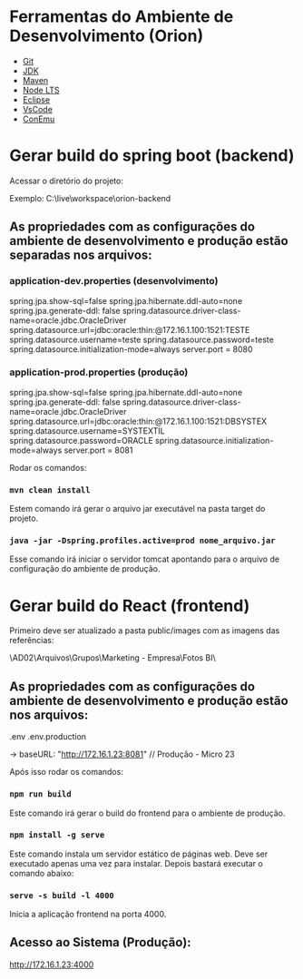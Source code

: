 # Ferramentas do Ambiente de Desenvolvimento (Orion)

- [Git](https://git-scm.com/)
- [JDK](https://adoptopenjdk.net/)
- [Maven](https://maven.apache.org/)
- [Node LTS](https://nodejs.org/en/)
- [Eclipse](https://www.eclipse.org/downloads/)
- [VsCode](https://code.visualstudio.com/)
- [ConEmu](https://conemu.github.io/en/Downloads.html)


# Gerar build do spring boot (backend)

Acessar o diretório do projeto:

Exemplo: C:\live\workspace\orion-backend

## As propriedades com as configurações do ambiente de desenvolvimento e produção estão separadas nos arquivos:

### application-dev.properties (desenvolvimento)

spring.jpa.show-sql=false
spring.jpa.hibernate.ddl-auto=none
spring.jpa.generate-ddl: false
spring.datasource.driver-class-name=oracle.jdbc.OracleDriver
spring.datasource.url=jdbc\:oracle\:thin\:@172.16.1.100\:1521\:TESTE
spring.datasource.username=teste
spring.datasource.password=teste
spring.datasource.initialization-mode=always
server.port = 8080

### application-prod.properties (produção)

spring.jpa.show-sql=false
spring.jpa.hibernate.ddl-auto=none
spring.jpa.generate-ddl: false
spring.datasource.driver-class-name=oracle.jdbc.OracleDriver
spring.datasource.url=jdbc\:oracle\:thin\:@172.16.1.100\:1521\:DBSYSTEX
spring.datasource.username=SYSTEXTIL
spring.datasource.password=ORACLE
spring.datasource.initialization-mode=always
server.port = 8081

Rodar os comandos:

### `mvn clean install`

Estem comando irá gerar o arquivo jar executável na pasta target do projeto.

### `java -jar -Dspring.profiles.active=prod nome_arquivo.jar` 

Esse comando irá iniciar o servidor tomcat apontando para o arquivo de configuração do ambiente de produção.

# Gerar build do React (frontend)

Primeiro deve ser atualizado a pasta public/images com as imagens das referências:

\\AD02\Arquivos\Grupos\Marketing - Empresa\Fotos BI\


## As propriedades com as configurações do ambiente de desenvolvimento e produção estão nos arquivos:

.env
.env.production

-> baseURL: "http://172.16.1.23:8081"  // Produção - Micro 23

Após isso rodar os comandos:

### `npm run build`

Este comando irá gerar o build do frontend para o ambiente de produção.

### `npm install -g serve`

Este comando instala um servidor estático de páginas web.
Deve ser executado apenas uma vez para instalar.
Depois bastará executar o comando abaixo:

### `serve -s build -l 4000`

Inicia a aplicação frontend na porta 4000. 

## Acesso ao Sistema (Produção):

http://172.16.1.23:4000
